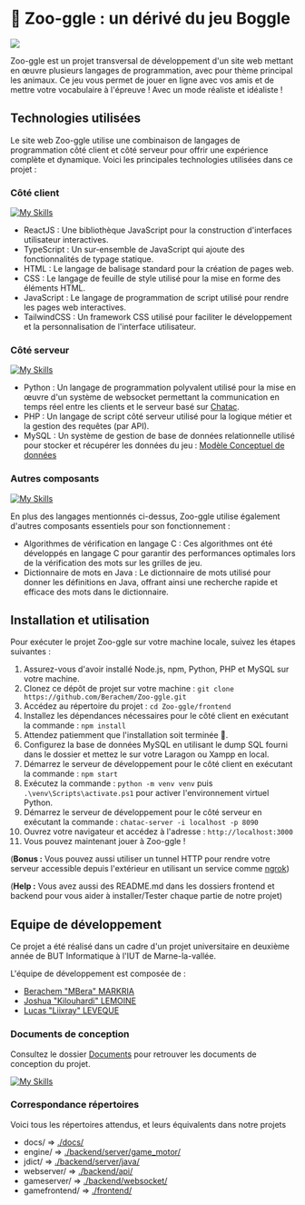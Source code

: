 # 🦁 Zoo-ggle : un dérivé du jeu Boggle

<img src="https://i.ibb.co/mhH0Nrb/image.png">

Zoo-ggle est un projet transversal de développement d'un site web mettant en œuvre plusieurs langages de programmation, avec pour thème principal les animaux. Ce jeu vous permet de jouer en ligne avec vos amis et de mettre votre vocabulaire à l'épreuve ! Avec un mode réaliste et idéaliste ! 

## Technologies utilisées

Le site web Zoo-ggle utilise une combinaison de langages de programmation côté client et côté serveur pour offrir une expérience complète et dynamique. Voici les principales technologies utilisées dans ce projet :

### Côté client
[![My Skills](https://skillicons.dev/icons?i=react,ts,js,html,tailwind)](https://skillicons.dev)

- ReactJS : Une bibliothèque JavaScript pour la construction d'interfaces utilisateur interactives.
- TypeScript : Un sur-ensemble de JavaScript qui ajoute des fonctionnalités de typage statique.
- HTML : Le langage de balisage standard pour la création de pages web.
- CSS : Le langage de feuille de style utilisé pour la mise en forme des éléments HTML.
- JavaScript : Le langage de programmation de script utilisé pour rendre les pages web interactives.
- TailwindCSS : Un framework CSS utilisé pour faciliter le développement et la personnalisation de l'interface utilisateur.


### Côté serveur
[![My Skills](https://skillicons.dev/icons?i=php,python,mysql)](https://skillicons.dev)
- Python : Un langage de programmation polyvalent utilisé pour la mise en œuvre d'un système de websocket permettant la communication en temps réel entre les clients et le serveur basé sur [Chatac](https://gitlab.com/codefish42/chatac).
- PHP : Un langage de script côté serveur utilisé pour la logique métier et la gestion des requêtes (par API).
- MySQL : Un système de gestion de base de données relationnelle utilisé pour stocker et récupérer les données du jeu : [Modèle Conceptuel de données](https://github.com/Berachem/Zoo-ggle/files/9818120/Note.d.intention.pdf)

### Autres composants
[![My Skills](https://skillicons.dev/icons?i=c,java)](https://skillicons.dev)

En plus des langages mentionnés ci-dessus, Zoo-ggle utilise également d'autres composants essentiels pour son fonctionnement :

- Algorithmes de vérification en langage C : Ces algorithmes ont été développés en langage C pour garantir des performances optimales lors de la vérification des mots sur les grilles de jeu.
- Dictionnaire de mots en Java : Le dictionnaire de mots utilisé pour donner les définitions en Java, offrant ainsi une recherche rapide et efficace des mots dans le dictionnaire.

## Installation et utilisation

Pour exécuter le projet Zoo-ggle sur votre machine locale, suivez les étapes suivantes :

1. Assurez-vous d'avoir installé Node.js, npm, Python, PHP et MySQL sur votre machine.
2. Clonez ce dépôt de projet sur votre machine : `git clone https://github.com/Berachem/Zoo-ggle.git`
3. Accédez au répertoire du projet : `cd Zoo-ggle/frontend`
4. Installez les dépendances nécessaires pour le côté client en exécutant la commande : `npm install`
5. Attendez patiemment que l'installation soit terminée 🙂.
6. Configurez la base de données MySQL en utilisant le dump SQL fourni dans le dossier et mettez le sur votre Laragon ou Xampp en local.
7. Démarrez le serveur de développement pour le côté client en exécutant la commande : `npm start`
8. Exécutez la commande : `python -m venv venv` puis ` .\venv\Scripts\activate.ps1` pour activer l'environnement virtuel Python.
9. Démarrez le serveur de développement pour le côté serveur en exécutant la commande : `chatac-server -i localhost -p 8090`
10. Ouvrez votre navigateur et accédez à l'adresse : `http://localhost:3000`
11. Vous pouvez maintenant jouer à Zoo-ggle !

(__Bonus :__ Vous pouvez aussi utiliser un tunnel HTTP pour rendre votre serveur accessible depuis l'extérieur en utilisant un service comme [ngrok](https://ngrok.com/))

(__Help :__ Vous avez aussi des README.md dans les dossiers frontend et backend pour vous aider à installer/Tester chaque partie de notre projet)



## Equipe de développement

Ce projet a été réalisé dans un cadre d'un projet universitaire en deuxième année de BUT Informatique à l'IUT de Marne-la-vallée. 

L'équipe de développement est composée de :

- [Berachem "MBera" MARKRIA ](https://github.com/Berachem/ "Berachem")
- [Joshua "Kilouhardi" LEMOINE](https://github.com/LemoineJoshua "Joshua")
- [Lucas "Liixray" LEVEQUE](https://github.com/Liixray "Lucas")

### Documents de conception

Consultez le dossier [Documents](./docs) pour retrouver les documents de conception du projet.

[![My Skills](https://skillicons.dev/icons?i=figma)](https://www.figma.com/file/ih2HV31Co3sSWCgXnjEdbG/Zoo-ggle?type=design&node-id=0%3A1&t=tIQLUInMQl6C3LwK-1) 

### Correspondance répertoires 
Voici tous les répertoires attendus, et leurs équivalents dans notre projets

- docs/ => [./docs/](./docs)
- engine/ => [./backend/server/game_motor/](./backend/server/game_motor/)
- jdict/ => [./backend/server/java/](./backend/server/java/)
- webserver/ => [./backend/api/](./backend/api/)
- gameserver/ => [./backend/websocket/](./backend/websocket/)
- gamefrontend/ => [./frontend/](./frontend/)


